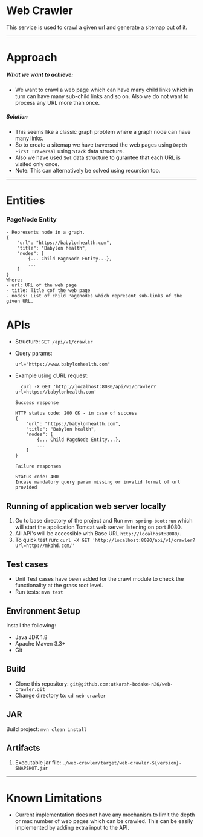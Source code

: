 
# Web Crawler

This service is used to crawl a given url and generate a sitemap out of it.

-----

# Approach
##### What we want to achieve:
- We want to crawl a web page which can have many child links which in turn can have 
many sub-child links and so on. Also we do not want to process any URL more than once.

##### Solution
- This seems like a classic graph problem where a graph node can have many links.
- So to create a sitemap we have traversed the web pages using `Depth First Traversal` using `Stack` data structure.
- Also we have used `Set` data structure to gurantee that each URL is visited only once.
- Note: This can alternatively be solved using recursion too.
----
# Entities
### PageNode Entity
```
- Represents node in a graph.
{
	"url": "https://babylonhealth.com",
	"title": "Babylon health",
	"nodes": [
	    {... Child PageNode Entity...},
	    ...
	]
}
Where:
- url: URL of the web page
- title: Title cof the web page
- nodes: List of child Pagenodes which represent sub-links of the given URL.
```

# APIs
- Structure: ```GET /api/v1/crawler```
- Query params:
    ```
    url="https://www.babylonhealth.com"
    ```
- Example using cURL request:
    ```
	  curl -X GET 'http://localhost:8080/api/v1/crawler?url=https://babylonhealth.com'
    ```
    ```
    Success response
    
    HTTP status code: 200 OK - in case of success
    {
    	"url": "https://babylonhealth.com",
    	"title": "Babylon health",
    	"nodes": [
    	    {... Child PageNode Entity...},
    	    ...
    	]
    }
    ```

    ```
    Failure responses
    
    Status code: 400
    Incase mandatory query param missing or invalid format of url provided
    ```

## Running of application web server locally
1. Go to base directory of the project and Run ``mvn spring-boot:run`` which will start the application Tomcat web server listening on port 8080.
2. All API's will be accessible with Base URL `http://localhost:8080/`.
3. To quick test run: `curl -X GET 'http://localhost:8080/api/v1/crawler?url=http://mkbhd.com/'`


## Test cases

- Unit Test cases have been added for the crawl module to check the functionality at the grass root level.
- Run tests: `mvn test`

## Environment Setup
Install the following:
 - Java JDK 1.8
 - Apache Maven 3.3+
 - Git

## Build
* Clone this repository: `git@github.com:utkarsh-bodake-n26/web-crawler.git`
* Change directory to: `cd web-crawler`

## JAR
Build project: `mvn clean install`

## Artifacts
1. Executable jar file: `./web-crawler/target/web-crawler-${version}-SNAPSHOT.jar`

-----
# Known Limitations
 - Current implementation does not have any mechanism to limit the depth or max number of web pages which can be 
 crawled. This can be easily implemented by adding extra input to the API.
 
